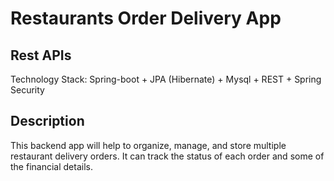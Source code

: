 # Restaurants Order Delivery App
## Rest APIs
Technology Stack: Spring-boot + JPA (Hibernate) + Mysql + REST + Spring Security

## Description
This backend app will help to organize, manage, and store multiple restaurant delivery orders. 
It can track the status of each order and some of the financial details.

